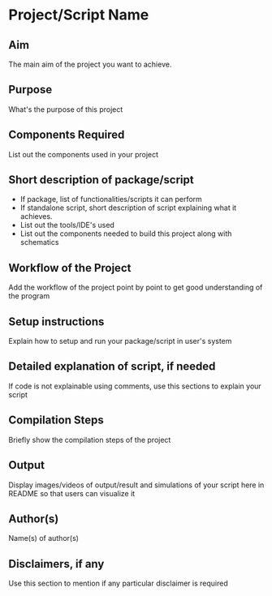 # Project/Script Name


## Aim

The main aim of the project you want to achieve.


## Purpose

What's the purpose of this project


## Components Required

List out the components used in your project


## Short description of package/script

- If package, list of functionalities/scripts it can perform
- If standalone script, short description of script explaining what it achieves.
- List out the tools/IDE's used
- List out the components needed to build this project along with schematics


## Workflow of the Project

Add the workflow of the project point by point to get good understanding of the program


## Setup instructions

Explain how to setup and run your package/script in user's system


## Detailed explanation of script, if needed

If code is not explainable using comments, use this sections to explain your script


## Compilation Steps

Briefly show the compilation steps of the project


## Output

Display images/videos of output/result and simulations of your script here in README so that users can visualize it

## Author(s)

Name(s) of author(s)


## Disclaimers, if any

Use this section to mention if any particular disclaimer is required
